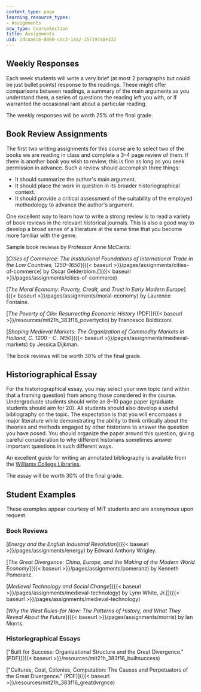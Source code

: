 ```yaml
---
content_type: page
learning_resource_types:
- Assignments
ocw_type: CourseSection
title: Assignments
uid: 2dcaa6c6-d868-cdc3-14a2-257197a0e332
---
```


Weekly Responses
----------------

Each week students will write a very brief (at most 2 paragraphs but could be just bullet points) response to the readings. These might offer comparisons between readings, a summary of the main arguments as you understand them, a series of questions the reading left you with, or if warranted the occasional rant about a particular reading.

The weekly responses will be worth 25% of the final grade.

Book Review Assignments
-----------------------

The first two writing assignments for this course are to select two of the books we are reading in class and complete a 3–4 page review of them. If there is another book you wish to review, this is fine as long as you seek permission in advance. Such a review should accomplish three things:

*   It should summarize the author's main argument.
*   It should place the work in question in its broader historiographical context.
*   It should provide a critical assessment of the suitability of the employed methodology to advance the author's argument.

One excellent way to learn how to write a strong review is to read a variety of book reviews in the relevant historical journals. This is also a good way to develop a broad sense of a literature at the same time that you become more familiar with the genre.

Sample book reviews by Professor Anne McCants:

[_Cities of Commerce: The Institutional Foundations of International Trade in the Low Countries, 1250–1650_]({{< baseurl >}}/pages/assignments/cities-of-commerce) by Oscar Gelderblom.[]({{< baseurl >}}/pages/assignments/cities-of-commerce)[  
](http://books.google.com/books?id=M_sVa0NlB7cC&pg=PAfrontcover)

[_The Moral Economy: Poverty, Credit, and Trust in Early Modern Europe_]({{< baseurl >}}/pages/assignments/moral-economy) by Laurence Fontaine.[  
](http://books.google.com/books?id=Y0wHAwAAQBAJ&pg=PAfrontcover)

[_The Poverty of Clio: Resurrecting Economic History_ (PDF)]({{< baseurl >}}/resources/mit21h_383f16_povertyclio) by Francesco Boldizzoni.

[_Shaping Medieval Markets: The Organization of Commodity Markets in Holland, C. 1200 – C. 1450_]({{< baseurl >}}/pages/assignments/medieval-markets) by Jessica Dijkman.

The book reviews will be worth 30% of the final grade.

Historiographical Essay
-----------------------

For the historiographical essay, you may select your own topic (and within that a framing question) from among those considered in the course. Undergraduate students should write an 8–10 page paper (graduate students should aim for 20). All students should also develop a useful bibliography on the topic. The expectation is that you will encompass a major literature while demonstrating the ability to think critically about the theories and methods engaged by other historians to answer the question you have posed. You should organize the paper around this question, giving careful consideration to why different historians sometimes answer important questions in such different ways.

An excellent guide for writing an annotated bibliography is available from the [Williams College Libraries](http://libguides.williams.edu/annotated-bibliography).

The essay will be worth 30% of the final grade.

Student Examples
----------------

These examples appear courtesy of MIT students and are anonymous upon request.

### Book Reviews

[_Energy and the English Industrial Revolution_]({{< baseurl >}}/pages/assignments/energy) by Edward Anthony Wrigley.[  
](http://books.google.com/books?id=McJ2omQnh34C&pg=PAfrontcover)

[_The Great Divergence: China, Europe, and the Making of the Modern World Economy_]({{< baseurl >}}/pages/assignments/pomeranz) by Kenneth Pomeranz.

[_Medieval Technology and Social Change_]({{< baseurl >}}/pages/assignments/medieval-technology) by Lynn White, Jr.[]({{< baseurl >}}/pages/assignments/medieval-technology)

[_Why the West Rules-for Now: The Patterns of History, and What They Reveal About the Future_]({{< baseurl >}}/pages/assignments/morris) by Ian Morris.

### Historiographical Essays

["Built for Success: Organizational Structure and the Great Divergence." (PDF)]({{< baseurl >}}/resources/mit21h_383f16_builtsuccess)

["Cultures, Coal, Colonies, Computation: The Causes and Perpetuators of the Great Divergence." (PDF)]({{< baseurl >}}/resources/mit21h_383f16_greatdvrgnce)